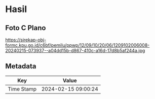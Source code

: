 # Hasil

## Foto C Plano

https://sirekap-obj-formc.kpu.go.id/c6bf/pemilu/ppwp/12/09/10/20/06/1209102006008-20240215-073937--a04dd15b-d867-410c-a16d-17d8b5af244a.jpg


## Metadata

| Key        | Value               |
| ---------- | ------------------- |
| Time Stamp | 2024-02-15 09:00:24 |



